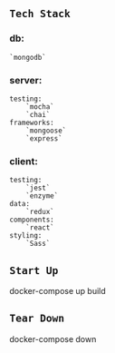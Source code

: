## `Tech Stack`
### db:
	`mongodb`

### server:
	testing:
		`mocha`
		`chai`
	frameworks:
		`mongoose`
		`express`

### client:
	testing:
		`jest`
		`enzyme`
	data:
		`redux`
	components:
		`react`
	styling:
		`Sass`

## `Start Up`
docker-compose up build

## `Tear Down`
docker-compose down
